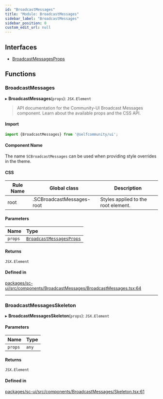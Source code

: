 ```yaml
---
id: "BroadcastMessages"
title: "Module: BroadcastMessages"
sidebar_label: "BroadcastMessages"
sidebar_position: 0
custom_edit_url: null
---
```


## Interfaces

- [BroadcastMessagesProps](../interfaces/BroadcastMessages.BroadcastMessagesProps.md)

## Functions

### BroadcastMessages

▸ **BroadcastMessages**(`props`): `JSX.Element`

> API documentation for the Community-UI Broadcast Messages component. Learn about the available props and the CSS API.

#### Import
```jsx
import {BroadcastMessages} from '@selfcommunity/ui';
```
#### Component Name
The name `SCBroadcastMessages` can be used when providing style overrides in the theme.

#### CSS

|Rule Name|Global class|Description|
|---|---|---|
|root|.SCBroadcastMessages-root|Styles applied to the root element.|

#### Parameters

| Name | Type |
| :------ | :------ |
| `props` | [`BroadcastMessagesProps`](../interfaces/BroadcastMessages.BroadcastMessagesProps.md) |

#### Returns

`JSX.Element`

#### Defined in

[packages/sc-ui/src/components/BroadcastMessages/BroadcastMessages.tsx:64](https://github.com/selfcommunity/community-ui/blob/de7e3c8/packages/sc-ui/src/components/BroadcastMessages/BroadcastMessages.tsx#L64)

___

### BroadcastMessagesSkeleton

▸ **BroadcastMessagesSkeleton**(`props`): `JSX.Element`

#### Parameters

| Name | Type |
| :------ | :------ |
| `props` | `any` |

#### Returns

`JSX.Element`

#### Defined in

[packages/sc-ui/src/components/BroadcastMessages/Skeleton.tsx:61](https://github.com/selfcommunity/community-ui/blob/de7e3c8/packages/sc-ui/src/components/BroadcastMessages/Skeleton.tsx#L61)
